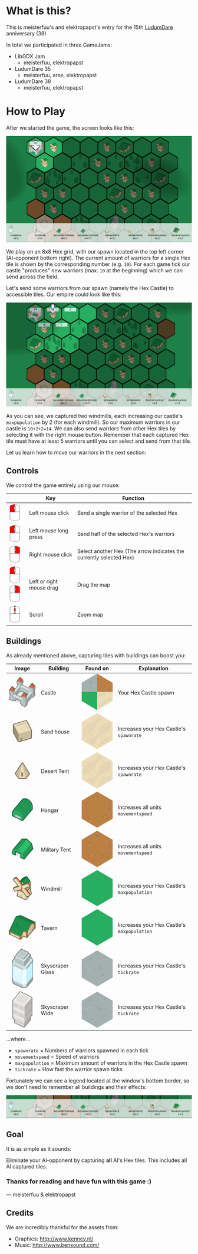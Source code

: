 # What is this?

This is meisterfuu's and elektropapst's entry for the 15th [LudumDare](https://ldjam.com/) anniversary (38)

In total we participated in three GameJams:
* LibGDX Jam
    - meisterfuu, elektropapst
* LudumDare 35
    - meisterfuu, arse, elektropapst
* LudumDare 38
    - meisterfuu, elektropapst

# How to Play

After we started the game, the screen looks like this:

![start][start]

We play on an 8x8 Hex grid, with our spawn located in the top left corner (AI-opponent bottom right).
The current amount of warriors for a single Hex tile is shown by the corresponding number (e.g. `10`).
For each game tick our castle "produces" new warriors (max. `10` at the beginning) which
we can send across the field.

Let's send some warriors from our spawn (namely the Hex Castle) to accessible tiles.
Our empire could look like this:

![steps][steps]

As you can see, we captured two windmills, each increasing our castle's `maxpopulation` by 2 (for each windmill).
So our maximum warriors in our castle is `10+2+2=14`. We can also send warriors from other
Hex tiles by selecting it with the right mouse button. Remember that each captured Hex tile
must have at least 5 warriors until you can select and send from that tile.

Let us learn how to move our warriors in the next section:

## Controls

We control the game entirely using our mouse:

 &nbsp;                             | Key                   | Function                   |
------------------------------------|-----------------------|-----------------------|
![Left mouse click][leftclick]      | Left mouse click      | Send a single warrior of the selected Hex   |
![Left mouse click][leftclick]      | Left mouse long press | Send half of the selected Hex's warriors         |
![Right mouse click][rightclick]    | Right mouse click     | Select another Hex (The arrow indicates the currently selected Hex)          |
![Left mouse click][leftclick]![Right mouse click][rightclick]    | Left or right mouse drag     | Drag the map|
![Scroll][scroll]                   | Scroll | Zoom map        |


## Buildings

As already mentioned above, capturing tiles with buildings can boost you:

| Image                         | Building          | Found on              | Explanation                                   |
|:-----------------------------:|-------------------|-----------------------|-----------------------------------------------|
| ![Castle][castle]             | Castle            | ![Any][any]           |Your Hex Castle spawn                          |
| ![Sand house][beige]          | Sand house        | ![Sand][sand]         |Increases your Hex Castle's `spawnrate`        |
| ![Tent][tent]                 | Desert Tent       | ![Sand][sand]         |Increases your Hex Castle's `spawnrate`        |
| ![Hangar][hangar]             | Hangar            | ![Dirt][dirt]         |Increases all units `movementspeed`            |
| ![Military tent][militaryTent]| Military Tent     | ![Dirt][dirt]         |Increases all units `movementspeed`            |
| ![Windmill][windmill]         | Windmill          | ![Grass][grass]       |Increases your Hex Castle's `maxpopulation`    |
| ![Tavern][tavern]             | Tavern            | ![Grass][grass]       |Increases your Hex Castle's `maxpopulation`    |
| ![Skyscraper][skyscraper]     | Skyscraper Glass  | ![Stone][stone]       |Increases your Hex Castle's `tickrate`         |
| ![Skyscraper][skyscraperWide] | Skyscraper Wide   | ![Stone][stone]       |Increases your Hex Castle's `tickrate`         |

...where...

* `spawnrate` = Numbers of warriors spawned in each tick
* `movementspeed` = Speed of warriors
* `maxpopulation` = Maximum amount of warriors in the Hex Castle spawn
* `tickrate` = How fast the warrior spawn ticks

Fortunately we can see a legend located at the window's bottom border, so we don't need to remember all buildings and their effects:

![legend][Legend]

## Goal

It is as simple as it sounds:

Eliminate your AI-opponent by capturing **all** AI's Hex tiles.
This includes all AI captured tiles.

### Thanks for reading and have fun with this game :)
&mdash; meisterfuu & elektropapst

## Credits

We are incredibly thankful for the assets from:

* Graphics: http://www.kenney.nl/
* Music: http://www.bensound.com/

[beige]: beigeBuilding.png "Beige"
[castle]: castle_open.png "Castle"
[hangar]: hangar.png "Beige"
[skyscraper]: skyscraper_glass.png "Beige"
[windmill]: windmill_complete.png "Beige"

[tent]: indianTent_front.png "Tent"
[militaryTent]: militaryTent.png "Mililitary tent"
[skyscraperWide]: skyscraper_wide.png "Skyscraper Wide"
[tavern]: tavern.png "Tavern"

[leftclick]: leftsmall.png "Beige"
[rightclick]: right.png "Beige"
[scroll]: scroll.png "Beige"

[grass]: grass.png "grass"
[sand]: sand.png "sand"
[stone]: stone.png "stone"
[dirt]: dirt.png "dirt"
[any]: all.png "dirt"

[start]: start.png "Start"
[steps]: start2.png "Steps"
[legend]: legend.png "Legend"